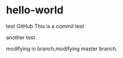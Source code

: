 # hello-world
test GitHub
This is a commit test

another test

modifying in branch,modifying master branch.

